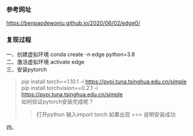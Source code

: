 ### 参考网址
https://benpaodewoniu.github.io/2020/06/02/edge0/<br>

### 复现过程
一、创建虚拟环境  conda create -n edge python=3.8<br>
二、激活虚拟环境  activate edge<br>
三、安装pytorch<br>
> pip install torch==1.10.1 -i https://pypi.tuna.tsinghua.edu.cn/simple<br>
> pip install torchvision==0.2.1 -i https://pypi.tuna.tsinghua.edu.cn/simple<br>
> 如何验证pytorch安装完成呢？<br>
>> 打开python  输入import torch 如果出现 >>> 说明安装成功<br>

四、

